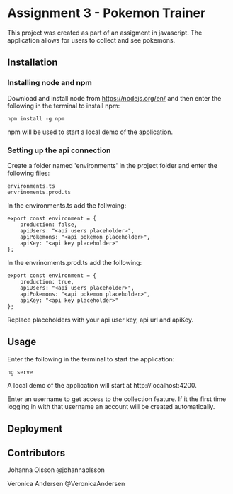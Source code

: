 # Assignment 3 - Pokemon Trainer
This project was created as part of an assigment in javascript. The application allows for users to collect and see pokemons. 

## Installation

### Installing node and npm
Download and install node from https://nodejs.org/en/ and then enter the following in the terminal to install npm:
```
npm install -g npm
```
npm will be used to start a local demo of the application.
### Setting up the api connection
Create a folder named 'environments' in the project folder and enter the following files:
```
environments.ts
envrinoments.prod.ts
```
In the environments.ts add the follwoing:
```
export const environment = {
    production: false,
    apiUsers: "<api users placeholder>",
    apiPokemons: "<api pokemon placeholder>", 
    apiKey: "<api key placeholder>"
};

```
In the envrinoments.prod.ts add the following: 
```
export const environment = {
    production: true,
    apiUsers: "<api users placeholder>",
    apiPokemons: "<api pokemon placeholder>", 
    apiKey: "<api key placeholder>"
};

```
Replace placeholders with your api user key, api url and apiKey. 

## Usage
Enter the following in the terminal to start the application:
```
ng serve
```
A local demo of the application will start at http://localhost:4200.

Enter an username to get access to the collection feature. If it the first time logging in with that username an account will be created automatically.

## Deployment


## Contributors
Johanna Olsson @johannaolsson

Veronica Andersen @VeronicaAndersen
